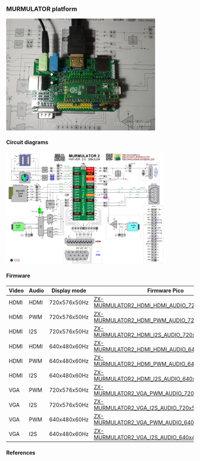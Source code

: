 
### MURMULATOR platform

<img src="MURMULATOR2_pic.JPG" width="400"/>

#### Circuit diagrams
<img src="MURMULATOR2_circuit.jpeg" height="300"/>

#### Firmware
| Video | Audio | Display mode | Firmware Pico | Firmware Pico2 |
| - | - | - | - | - |
| HDMI | HDMI  | 720x576x50Hz | [ZX-MURMULATOR2_HDMI_HDMI_AUDIO_720x576x50Hz.uf2](/uf2-rp2040/ZX-MURMULATOR2_HDMI_HDMI_AUDIO_720x576x50Hz.uf2) | [ZX-MURMULATOR2_HDMI_HDMI_AUDIO_720x576x50Hz.uf2](/uf2-rp2350-arm-s/ZX-MURMULATOR2_HDMI_HDMI_AUDIO_720x576x50Hz.uf2) |
| HDMI | PWM   | 720x576x50Hz | [ZX-MURMULATOR2_HDMI_PWM_AUDIO_720x576x50Hz.uf2](/uf2-rp2040/ZX-MURMULATOR2_HDMI_PWM_AUDIO_720x576x50Hz.uf2) | [ZX-MURMULATOR2_HDMI_PWM_AUDIO_720x576x50Hz.uf2](/uf2-rp2350-arm-s/ZX-MURMULATOR2_HDMI_PWM_AUDIO_720x576x50Hz.uf2) |
| HDMI | I2S   | 720x576x50Hz | [ZX-MURMULATOR2_HDMI_I2S_AUDIO_720x576x50Hz.uf2](/uf2-rp2040/ZX-MURMULATOR2_HDMI_I2S_AUDIO_720x576x50Hz.uf2) | [ZX-MURMULATOR2_HDMI_I2S_AUDIO_720x576x50Hz.uf2](/uf2-rp2350-arm-s/ZX-MURMULATOR2_HDMI_I2S_AUDIO_720x576x50Hz.uf2) |
| HDMI | HDMI  | 640x480x60Hz | [ZX-MURMULATOR2_HDMI_HDMI_AUDIO_640x480x60Hz.uf2](/uf2-rp2040/ZX-MURMULATOR2_HDMI_HDMI_AUDIO_640x480x60Hz.uf2) | [ZX-MURMULATOR2_HDMI_HDMI_AUDIO_640x480x60Hz.uf2](/uf2-rp2350-arm-s/ZX-MURMULATOR2_HDMI_HDMI_AUDIO_640x480x60Hz.uf2) |
| HDMI | PWM   | 640x480x60Hz | [ZX-MURMULATOR2_HDMI_PWM_AUDIO_640x480x60Hz.uf2](/uf2-rp2040/ZX-MURMULATOR2_HDMI_PWM_AUDIO_640x480x60Hz.uf2) | [ZX-MURMULATOR2_HDMI_PWM_AUDIO_640x480x60Hz.uf2](/uf2-rp2350-arm-s/ZX-MURMULATOR2_HDMI_PWM_AUDIO_640x480x60Hz.uf2) |
| HDMI | I2S   | 640x480x60Hz | [ZX-MURMULATOR2_HDMI_I2S_AUDIO_640x480x60Hz.uf2](/uf2-rp2040/ZX-MURMULATOR2_HDMI_I2S_AUDIO_640x480x60Hz.uf2) | [ZX-MURMULATOR2_HDMI_I2S_AUDIO_640x480x60Hz.uf2](/uf2-rp2350-arm-s/ZX-MURMULATOR2_HDMI_I2S_AUDIO_640x480x60Hz.uf2) |
| VGA | PWM    | 720x576x50Hz |[ZX-MURMULATOR2_VGA_PWM_AUDIO_720x576x50Hz.uf2](/uf2-rp2040/ZX-MURMULATOR2_VGA_PWM_AUDIO_720x576x50Hz.uf2) | [ZX-MURMULATOR2_VGA_PWM_AUDIO_720x576x50Hz.uf2](/uf2-rp2350-arm-s/ZX-MURMULATOR2_VGA_PWM_AUDIO_720x576x50Hz.uf2) |
| VGA | I2S    | 720x576x50Hz |[ZX-MURMULATOR2_VGA_I2S_AUDIO_720x576x50Hz.uf2](/uf2-rp2040/ZX-MURMULATOR2_VGA_I2S_AUDIO_720x576x50Hz.uf2) | [ZX-MURMULATOR2_VGA_I2S_AUDIO_720x576x50Hz.uf2](/uf2-rp2350-arm-s/ZX-MURMULATOR2_VGA_I2S_AUDIO_720x576x50Hz.uf2) |
| VGA | PWM    | 640x480x60Hz |[ZX-MURMULATOR2_VGA_PWM_AUDIO_640x480x60Hz.uf2](/uf2-rp2040/ZX-MURMULATOR2_VGA_PWM_AUDIO_640x480x60Hz.uf2) | [ZX-MURMULATOR2_VGA_PWM_AUDIO_640x480x60Hz.uf2](/uf2-rp2350-arm-s/ZX-MURMULATOR2_VGA_PWM_AUDIO_640x480x60Hz.uf2) |
| VGA | I2S    | 640x480x60Hz |[ZX-MURMULATOR2_VGA_I2S_AUDIO_640x480x60Hz.uf2](/uf2-rp2040/ZX-MURMULATOR2_VGA_I2S_AUDIO_640x480x60Hz.uf2) | [ZX-MURMULATOR2_VGA_I2S_AUDIO_640x480x60Hz.uf2](/uf2-rp2350-arm-s/ZX-MURMULATOR2_VGA_I2S_AUDIO_640x480x60Hz.uf2) |

#### References
